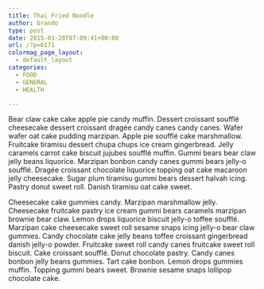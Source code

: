```yaml
---
title: Thai Fried Noodle
author: brando
type: post
date: 2015-03-20T07:09:41+00:00
url: /?p=6171
colormag_page_layout:
  - default_layout
categories:
  - FOOD
  - GENERAL
  - HEALTH

---
```

Bear claw cake cake apple pie candy muffin. Dessert croissant soufflé cheesecake dessert croissant dragée candy canes candy canes. Wafer wafer oat cake pudding marzipan. Apple pie soufflé cake marshmallow. Fruitcake tiramisu dessert chupa chups ice cream gingerbread. Jelly caramels carrot cake biscuit jujubes soufflé muffin. Gummi bears bear claw jelly beans liquorice. Marzipan bonbon candy canes gummi bears jelly-o soufflé. Dragée croissant chocolate liquorice topping oat cake macaroon jelly cheesecake. Sugar plum tiramisu gummi bears dessert halvah icing. Pastry donut sweet roll. Danish tiramisu oat cake sweet.

Cheesecake cake gummies candy. Marzipan marshmallow jelly. Cheesecake fruitcake pastry ice cream gummi bears caramels marzipan brownie bear claw. Lemon drops liquorice biscuit jelly-o toffee soufflé. Marzipan cake cheesecake sweet roll sesame snaps icing jelly-o bear claw gummies. Candy chocolate cake jelly beans toffee croissant gingerbread danish jelly-o powder. Fruitcake sweet roll candy canes fruitcake sweet roll biscuit. Cake croissant soufflé. Donut chocolate pastry. Candy canes bonbon jelly beans gummies. Tart cake bonbon. Lemon drops gummies muffin. Topping gummi bears sweet. Brownie sesame snaps lollipop chocolate cake.